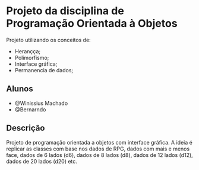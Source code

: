 # Projeto da disciplina de Programação Orientada à Objetos

Projeto utilizando os conceitos de:

* Herançça;
* Polimorfismo;
* Interface gráfica;
* Permanencia de dados;

## Alunos

* @Winissius Machado
* @Bernarndo

## Descrição

Projeto de programação orientada a objetos com interface gráfica.
A ideia é replicar as classes com base nos dados de RPG, dados com mais e menos face, dados de 6 lados (d6),
dados de 8 lados (d8), dados de 12 lados (d12), dados de 20 lados (d20) etc.